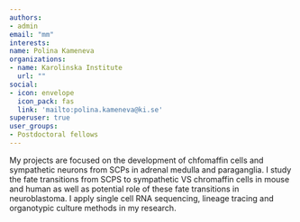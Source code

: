 ```yaml
---
authors:
- admin
email: "mm"
interests:
name: Polina Kameneva
organizations:
- name: Karolinska Institute
  url: ""
social:
- icon: envelope
  icon_pack: fas
  link: 'mailto:polina.kameneva@ki.se'
superuser: true
user_groups:
- Postdoctoral fellows
---
```


My projects are focused on the development of chfomaffin cells and sympathetic neurons from SCPs in adrenal medulla and paraganglia.
I study the fate transitions from SCPS to sympathetic VS chromaffin cells in mouse and human as well as potential role of these fate transitions in neuroblastoma. I apply single cell RNA sequencing, lineage tracing and organotypic culture methods in my research. 
